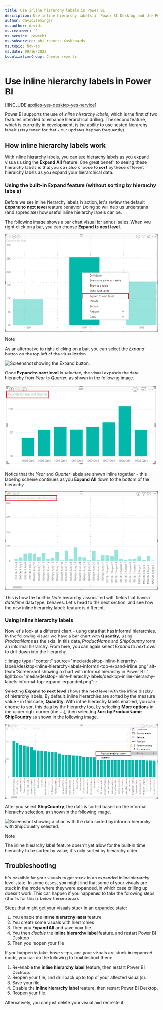 ```yaml
---
title: Use inline hierarchy labels in Power BI
description: Use inline hierarchy labels in Power BI Desktop and the Power BI service.
author: davidiseminger
ms.author: davidi
ms.reviewer: ''
ms.service: powerbi
ms.subservice: pbi-reports-dashboards
ms.topic: how-to
ms.date: 09/26/2022
LocalizationGroup: Create reports
---
```

# Use inline hierarchy labels in Power BI

[!INCLUDE [applies-yes-desktop-yes-service](../includes/applies-yes-desktop-yes-service.md)]

Power BI supports the use of *inline hierarchy labels*, which is the first of two features intended to enhance hierarchical drilling. The second feature, which is currently in development, is the ability to use nested hierarchy labels (stay tuned for that - our updates happen frequently).

## How inline hierarchy labels work

With inline hierarchy labels, you can see hierarchy labels as you expand visuals using the **Expand All** feature. One great benefit to seeing these hierarchy labels is that you can also choose to **sort** by these different hierarchy labels as you expand your hierarchical data.

### Using the built-in Expand feature (without sorting by hierarchy labels)

Before we see inline hierarchy labels in action, let's review the default **Expand to next level** feature behavior. Doing so will help us understand (and appreciate) how useful inline hierarchy labels can be.

The following image shows a bar chart visual for annual sales. When you right-click on a bar, you can choose **Expand to next level**.

![Screenshot showing the bar chart context menu with Expand to next level selected.](media/desktop-inline-hierarchy-labels/desktop-inline-hierarchy-labels-menu.png)

> [!NOTE]
> As an alternative to right-clicking on a bar, you can select the *Expand* button on the top left of the visualization.

  ![Screenshot showing the Expand button.](media/desktop-inline-hierarchy-labels/desktop-inline-hierarchy-labels-expand-button-finger.png)

Once **Expand to next level** is selected, the visual expands the date hierarchy from *Year* to *Quarter*, as shown in the following image.

![Screenshot showing the visual date hierarchy expanded from year to quarter.](media/desktop-inline-hierarchy-labels/desktop-inline-hierarchy-labels-qty-year-quarter.png)

Notice that the *Year* and *Quarter* labels are shown inline together - this labeling scheme continues as you **Expand All** down to the bottom of the hierarchy.

![Screenshot showing the visual after Expand All is selected.](media/desktop-inline-hierarchy-labels/desktop-inline-hierarchy-labels-qty-year-quarter-month.png)

This is how the built-in *Date* hierarchy, associated with fields that have a *date/time* data type, behaves. Let's head to the next section, and see how the new inline hierarchy labels feature is different.

### Using inline hierarchy labels

Now let's look at a different chart - using data that has informal hierarchies. In the following visual, we have a bar chart with **Quantity**, using *ProductName* as the axis. In this data, *ProductName* and *ShipCountry* form an informal hierarchy. From here, you can again select *Expand to next level* to drill down into the hierarchy.

:::image type="content" source="media/desktop-inline-hierarchy-labels/desktop-inline-hierarchy-labels-informal-top-expand-inline.png" alt-text="Screenshot showing a chart with informal hierarchy in Power B I." lightbox="media/desktop-inline-hierarchy-labels/desktop-inline-hierarchy-labels-informal-top-expand-expanded.png":::

Selecting **Expand to next level** shows the next level with the inline display of hierarchy labels. By default, inline hierarchies are sorted by the measure value – in this case, **Quantity**. With inline hierarchy labels enabled, you can choose to sort this data by the hierarchy too, by selecting **More options** in the upper right corner (the **...**), then selecting **Sort by ProductName ShipCountry** as shown in the following image.

![Screenshot showing a chart expanded to the next level with the data sorted by informal hierarchy.](media/desktop-inline-hierarchy-labels/desktop-inline-hierarchy-labels-informal-sort-quantity.png)

After you select **ShipCountry**, the data is sorted based on the informal hierarchy selection, as shown in the following image.

![Screenshot showing a chart with the data sorted by informal hierarchy with ShipCountry selected.](media/desktop-inline-hierarchy-labels/desktop-inline-hierarchy-labels-informal-sorted.png)

> [!NOTE]
> The inline hierarchy label feature doesn't yet allow for the built-in time hierarchy to be sorted by value; it's only sorted by hierarchy order.
>

## Troubleshooting

It's possible for your visuals to get stuck in an expanded inline hierarchy level state. In some cases, you might find that some of your visuals are stuck in the mode where they were expanded, in which case drilling up doesn't work. This can happen if you happened to take the following steps (the fix for this is *below* these steps):

Steps that might get your visuals stuck in an expanded state:

1. You enable the **inline hierarchy label** feature
2. You create some visuals with hierarchies
3. Then you **Expand All** and save your file
4. You then *disable* the **inline hierarchy label** feature, and restart Power BI Desktop
5. Then you reopen your file

If you happen to take those steps, and your visuals are stuck in expanded mode, you can do the following to troubleshoot them:

1. Re-enable the **inline hierarchy label** feature, then restart Power BI Desktop.
2. Reopen your file, and drill back up to top of your affected visual(s).
3. Save your file.
4. Disable the **inline hierarchy label** feature, then restart Power BI Desktop.
5. Reopen your file.

Alternatively, you can just delete your visual and recreate it.
